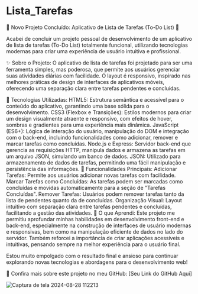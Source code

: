 # Lista_Tarefas

🚀 Novo Projeto Concluído: Aplicativo de Lista de Tarefas (To-Do List) 📝

Acabei de concluir um projeto pessoal de desenvolvimento de um aplicativo de lista de tarefas (To-Do List) totalmente funcional, utilizando tecnologias modernas para criar uma experiência de usuário intuitiva e profissional.

✨ Sobre o Projeto:
O aplicativo de lista de tarefas foi projetado para ser uma ferramenta simples, mas poderosa, que permite aos usuários gerenciar suas atividades diárias com facilidade. O layout é responsivo, inspirado nas melhores práticas de design de interfaces de aplicativos móveis, oferecendo uma separação clara entre tarefas pendentes e concluídas.

🔧 Tecnologias Utilizadas:
HTML5: Estrutura semântica e acessível para o conteúdo do aplicativo, garantindo uma base sólida para o desenvolvimento.
CSS3 (Flexbox e Transições): Estilos modernos para criar um design visualmente atraente e responsivo, com efeitos de hover, sombras e gradientes para uma experiência mais dinâmica.
JavaScript (ES6+): Lógica de interação do usuário, manipulação do DOM e integração com o back-end, incluindo funcionalidades como adicionar, remover e marcar tarefas como concluídas.
Node.js e Express: Servidor back-end que gerencia as requisições HTTP, manipula dados e armazena as tarefas em um arquivo JSON, simulando um banco de dados.
JSON: Utilizado para armazenamento de dados de tarefas, permitindo uma fácil manipulação e persistência das informações.
🎯 Funcionalidades Principais:
Adicionar Tarefas: Permite aos usuários adicionar novas tarefas com facilidade.
Marcar Tarefas como Concluídas: As tarefas podem ser marcadas como concluídas e movidas automaticamente para a seção de "Tarefas Concluídas".
Remover Tarefas: Usuários podem remover tarefas tanto da lista de pendentes quanto da de concluídas.
Organização Visual: Layout intuitivo com separação clara entre tarefas pendentes e concluídas, facilitando a gestão das atividades.
🌱 O que Aprendi:
Este projeto me permitiu aprofundar minhas habilidades em desenvolvimento front-end e back-end, especialmente na construção de interfaces de usuário modernas e responsivas, bem como na manipulação eficiente de dados no lado do servidor. Também reforcei a importância de criar aplicações acessíveis e intuitivas, pensando sempre na melhor experiência para o usuário final.

Estou muito empolgado com o resultado final e ansioso para continuar explorando novas tecnologias e abordagens para o desenvolvimento web!

🔗 Confira mais sobre este projeto no meu GitHub: [Seu Link do GitHub Aqui]



![Captura de tela 2024-08-28 112213](https://github.com/user-attachments/assets/277649aa-c611-4a90-89aa-a853cdedb00a)
